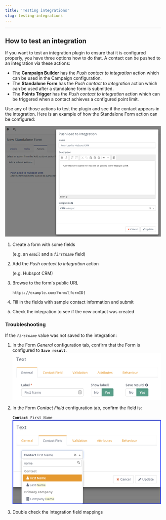 ```yaml
---
title: 'Testing integrations'
slug: testing-integrations
---
```


---
## How to test an integration

If you want to test an integration plugin to ensure that it is configured properly, you have three options how to do that. A contact can be pushed to an integration via these actions:

- The **Campaign Builder** has the _Push contact to integration_ action which can be used in the Campaign configuration.
- The **Standalone Form** has the _Push contact to integration_ action which can be used after a standalone form is submitted.
- The **Points Trigger** has the _Push contact to integration_ action which can be triggered when a contact achieves a configured point limit.

Use any of those actions to test the plugin and see if the contact appears in the integration. Here is an example of how the Standalone Form action can be configured:

![Push to Hubspot CRM form action](plugins-push-to-hubspot-crm-form-action.png "Push to Hubspot CRM from Form action")

1. Create a form with some fields

    (e.g. an _`email`_ and a _`firstname`_ field)

1. Add the _Push contact to integration_ action

    (e.g. Hubspot CRM)

1. Browse to the form's public URL

    `https://example.com/form/[formID]`

1. Fill in the fields with sample contact information and submit
1. Check the integration to see if the new contact was created

### Troubleshooting

If the _`firstname`_ value was not saved to the integration:

1. In the Form _General_ configuration tab, confirm that the Form is configured to **`Save result`**.
    ![Save result from Form](form-save-result.png "Save result from Form")

1. In the Form _Contact Field_ configuration tab, confirm the field is:

    **`Contact`**` First Name`
    ![Form field to Contact Field mapping](form-contact-field-mapping.png "Map a Form field to a Contact Field")

1. Double check the Integration field mappings
